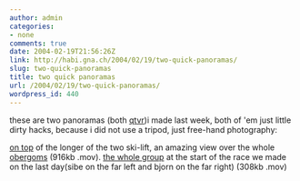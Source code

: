 ```yaml
---
author: admin
categories:
- none
comments: true
date: 2004-02-19T21:56:26Z
link: http://habi.gna.ch/2004/02/19/two-quick-panoramas/
slug: two-quick-panoramas
title: two quick panoramas
url: /2004/02/19/two-quick-panoramas/
wordpress_id: 440
---
```


these are two panoramas (both [qtvr](http://www.apple.com/quicktime/qtvr/))i made last week, both of 'em just little dirty hacks, because i did not use a tripod, just free-hand photography:

[on top](http://habi.gna.ch/blog/images/oberwald.mov) of the longer of the two ski-lift, an amazing view over the whole [obergoms](http://www.obergoms.ch/) (916kb .mov).
[the whole group](http://habi.gna.ch/blog/images/gruppenpanorama.mov) at the start of the race we made on the last day(sibe on the far left and bjorn on the far right) (308kb .mov)
